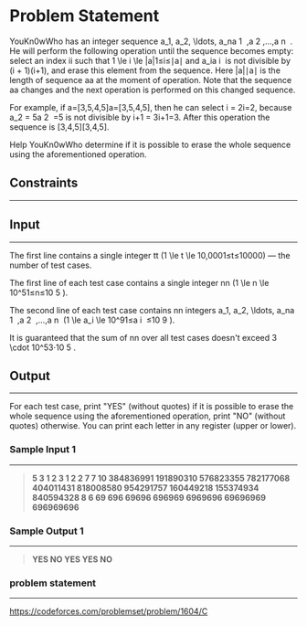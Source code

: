 
# Problem Statement
YouKn0wWho has an integer sequence a_1, a_2, \ldots, a_na
1
​
,a
2
​
,…,a
n
​
. He will perform the following operation until the sequence becomes empty: select an index ii such that 1 \le i \le |a|1≤i≤∣a∣ and a_ia
i
​
is not divisible by (i + 1)(i+1), and erase this element from the sequence. Here |a|∣a∣ is the length of sequence aa at the moment of operation. Note that the sequence aa changes and the next operation is performed on this changed sequence.

For example, if a=[3,5,4,5]a=[3,5,4,5], then he can select i = 2i=2, because a_2 = 5a
2
​
=5 is not divisible by i+1 = 3i+1=3. After this operation the sequence is [3,4,5][3,4,5].

Help YouKn0wWho determine if it is possible to erase the whole sequence using the aforementioned operation.

## Constraints
---


## Input
----
The first line contains a single integer tt (1 \le t \le 10\,0001≤t≤10000)  — the number of test cases.

The first line of each test case contains a single integer nn (1 \le n \le 10^51≤n≤10
5
).

The second line of each test case contains nn integers a_1, a_2, \ldots, a_na
1
​
,a
2
​
,…,a
n
​
(1 \le a_i \le 10^91≤a
i
​
≤10
9
).

It is guaranteed that the sum of nn over all test cases doesn't exceed 3 \cdot 10^53⋅10
5
.

## Output
---
For each test case, print "YES" (without quotes) if it is possible to erase the whole sequence using the aforementioned operation, print "NO" (without quotes) otherwise. You can print each letter in any register (upper or lower).

### Sample Input 1
----
> **5
3
1 2 3
1
2
2
7 7
10
384836991 191890310 576823355 782177068 404011431 818008580 954291757 160449218 155374934 840594328
8
6 69 696 69696 696969 6969696 69696969 696969696**

### Sample Output  1
----
> **YES
NO
YES
YES
NO**


### problem statement
---
https://codeforces.com/problemset/problem/1604/C